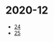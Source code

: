 # 2020-12
* <a href="https://github.com/ZyCromerZ/android_kernel_asus_sdm660/blob/4566d08/changelogs-detail.md">24</a>
* <a href="https://github.com/ZyCromerZ/android_kernel_asus_sdm660/blob/3b34b3e/changelogs-detail.md">25</a>
